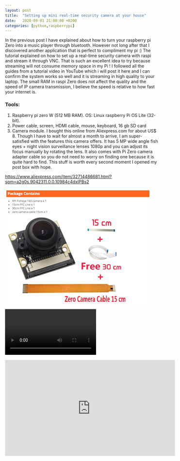 ```yaml
---
layout: post
title:  "Setting up mini real-time security camera at your house"
date:   2020-09-01 21:00:00 +0200
categories: [python,raspberrypi]
---
```


 In the previous post I have explained about how to turn your raspberry pi Zero into a music player through bluetooth. However not long after that I discovered another application that is perfect to compliment my pi :) 
 The tutorial explained on how to set up a real-time security camera with raspi and stream it through VNC. That is such an excellent idea to try because streaming will not consume memory space in my Pi !
 I followed all the guides from a tutorial video in YouTube which i will post it here and I can confirm the system works so well and it is streaming in high quality to your laptop. The small RAM in raspi Zero does not affect the quality and the speed of IP camera transmission, I believe the speed is relative to how fast your internet is.

### Tools:
1. Raspberry pi zero W (512 MB RAM). OS: Linux raspberry Pi OS Lite (32-bit).
2. Power cable, screen, HDMI cable, mouse, keyboard, 16 gb SD card
3. Camera module. I bought this online from Aliexpress.com for about US$ 8.
Though I have to wait for almost a month to arrive, I am super-satisfied with the features this camera offers. It has 5 MP wide angle fish eyes + night vision surveillance lenses 1080p and you can adjust its focus manually by rotating the lens. It also comes with Pi Zero camera adapter cable so you do not need to worry on finding one because it is quite hard to find. This stuff is worth every second moment I opened my post box with hope. 

<https://www.aliexpress.com/item/32714486681.html?spm=a2g0s.9042311.0.0.10984c4dxIPBs2>

![Raspberry pi camera module 5MP Wide Angle](https://raw.githubusercontent.com/berthaamelia/blog/master/images/PiZero_camera.png)

![Raspberry pi camera module 5MP Wide Angle](https://github.com/berthaamelia/blog/blob/master/images/test_surveillance_camera_raspizero.mp4?raw=true)



<iframe width="560" height="315" src="https://www.youtube.com/embed/JeFs6Mx08Yo" frameborder="0" allow="accelerometer; autoplay; encrypted-media; gyroscope; picture-in-picture" allowfullscreen></iframe>
